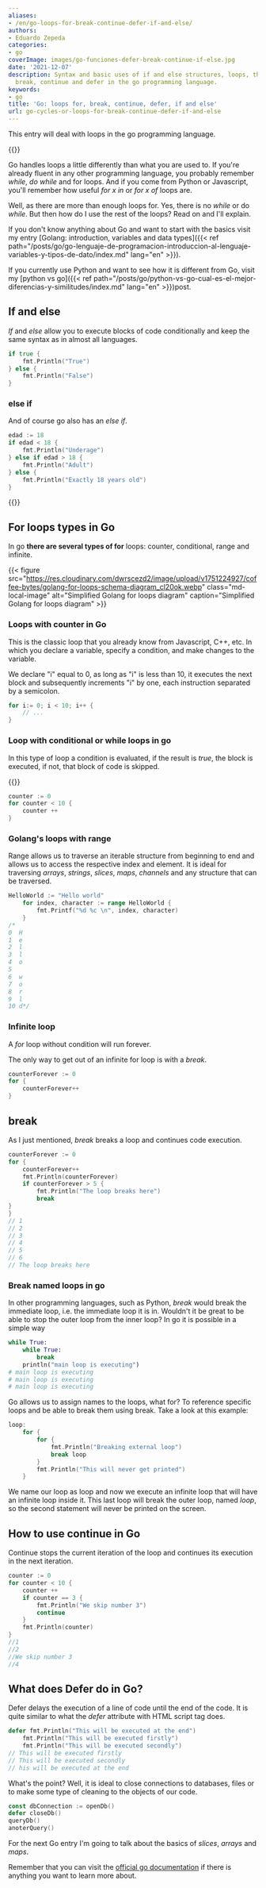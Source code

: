 ```yaml
---
aliases:
- /en/go-loops-for-break-continue-defer-if-and-else/
authors:
- Eduardo Zepeda
categories:
- go
coverImage: images/go-funciones-defer-break-continue-if-else.jpg
date: '2021-12-07'
description: Syntax and basic uses of if and else structures, loops, their types,
  break, continue and defer in the go programming language.
keywords:
- go
title: 'Go: loops for, break, continue, defer, if and else'
url: go-cycles-or-loops-for-break-continue-defer-if-and-else
---
```


This entry will deal with loops in the go programming language.

{{<box link="/en/pages/go-programming-language-tutorial/" image="https://res.cloudinary.com/dwrscezd2/image/upload/v1717959563/Go_gopher_favicon_uzxa20.svg" type="info" message="Hey! did you know that I wrote a completely Free Go programming language tutorial?, click here to read it it">}}

Go handles loops a little differently than what you are used to. If you're already fluent in any other programming language, you probably remember _while_, _do while_ and for loops. And if you come from Python or Javascript, you'll remember how useful _for x in_ or _for x of_ loops are.

Well, as there are more than enough loops for. Yes, there is no _while_ or do _while_. But then how do I use the rest of the loops? Read on and I'll explain.

If you don't know anything about Go and want to start with the basics visit my entry [Golang: introduction, variables and data types]({{< ref path="/posts/go/go-lenguaje-de-programacion-introduccion-al-lenguaje-variables-y-tipos-de-dato/index.md" lang="en" >}}).

If you currently use Python and want to see how it is different from Go, visit my [python vs go]({{< ref path="/posts/go/python-vs-go-cual-es-el-mejor-diferencias-y-similitudes/index.md" lang="en" >}})post.

## If and else

*If* and *else* allow you to execute blocks of code conditionally and keep the same syntax as in almost all languages.

```go
if true {
    fmt.Println("True")
} else {
    fmt.Println("False")
}
```

### else if

And of course go also has an _else if_.

```go
edad := 18
if edad < 18 {
    fmt.Println("Underage")
} else if edad > 18 {
    fmt.Println("Adult")
} else {
    fmt.Println("Exactly 18 years old")
}
```

{{<ad>}}

## For loops types in Go

In go **there are several types of for** loops: counter, conditional, range and infinite.

{{< figure src="https://res.cloudinary.com/dwrscezd2/image/upload/v1751224927/coffee-bytes/golang-for-loops-schema-diagram_cl20ok.webp" class="md-local-image" alt="Simplified Golang for loops diagram" caption="Simplified Golang for loops diagram" >}}

### Loops with counter in Go

This is the classic loop that you already know from Javascript, C++, etc. In which you declare a variable, specify a condition, and make changes to the variable.

We declare "i" equal to 0, as long as "i" is less than 10, it executes the next block and subsequently increments "i" by one, each instruction separated by a semicolon.

```go
for i:= 0; i < 10; i++ {
    // ...
}
```

### Loop with conditional or while loops in go

In this type of loop a condition is evaluated, if the result is _true_, the block is executed, if not, that block of code is skipped. 

{{<box type="info" message="This type of for loop would be the equivalent of the while loop in another programming languages">}}


```go
counter := 0
for counter < 10 {
    counter ++
}
```

### Golang's loops with range

Range allows us to traverse an iterable structure from beginning to end and allows us to access the respective index and element. It is ideal for traversing _arrays_, _strings_, _slices_, _maps_, _channels_ and any structure that can be traversed.

```go
HelloWorld := "Hello world"
    for index, character := range HelloWorld {
    	fmt.Printf("%d %c \n", index, character)
    }
/*
0  H 
1  e 
2  l 
3  l 
4  o  
5   
6  w 
7  o 
8  r 
9  l
10 d*/
```

### Infinite loop

A _for_ loop without condition will run forever.

The only way to get out of an infinite for loop is with a _break_.

```go
counterForever := 0
for {
    counterForever++
}
```

## break

As I just mentioned, _break_ breaks a loop and continues code execution.

```go
counterForever := 0
for {
    counterForever++
    fmt.Println(counterForever)
    if counterForever > 5 {
        fmt.Println("The loop breaks here")
        break
}
}
// 1
// 2
// 3
// 4
// 5
// 6
// The loop breaks here
```

### Break named loops in go

In other programming languages, such as Python, _break_ would break the immediate loop, i.e. the immediate loop it is in. Wouldn't it be great to be able to stop the outer loop from the inner loop? In go it is possible in a simple way

```python
while True:
    while True:
        break
    println("main loop is executing")
# main loop is executing
# main loop is executing
# main loop is executing
```

Go allows us to assign names to the loops, what for? To reference specific loops and be able to break them using break. Take a look at this example:

```go
loop:
    for {
    	for {
    		fmt.Println("Breaking external loop")
    		break loop
    	}
    	fmt.Println("This will never get printed")
    }
```

We name our loop as loop and now we execute an infinite loop that will have an infinite loop inside it. This last loop will break the outer loop, named _loop_, so the second statement will never be printed on the screen.

## How to use continue in Go

Continue stops the current iteration of the loop and continues its execution in the next iteration.

```go
counter := 0
for counter < 10 {
    counter ++
    if counter == 3 {
        fmt.Println("We skip number 3")
        continue
    }
    fmt.Println(counter)
}
//1
//2
//We skip number 3
//4
```

## What does Defer do in Go?

Defer delays the execution of a line of code until the end of the code. It is quite similar to what the _defer_ attribute with HTML script tag does.

```go
defer fmt.Println("This will be executed at the end")
    fmt.Println("This will be executed firstly")
    fmt.Println("This will be executed secondly")
// This will be executed firstly
// This will be executed secondly
// his will be executed at the end
```

What's the point? Well, it is ideal to close connections to databases, files or to make some type of cleaning to the objects of our code.

```go
const dbConnection := openDb()
defer closeDb()
queryDb()
anoterQuery()
```

For the next Go entry I'm going to talk about the basics of _slices_, _arrays_ and _maps_.

Remember that you can visit the [official go documentation](https://go.dev/doc/) if there is anything you want to learn more about.